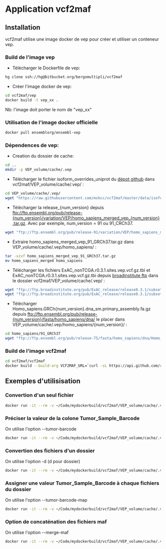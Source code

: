 # Application vcf2maf

## Installation

vcf2maf utilise une image docker de vep pour créer et utiliser un conteneur vep. 

### Build de l'image vep

- Télécharger le Dockerfile de vep:

```bash
hg clone ssh://hg@bitbucket.org/bergomultipli/vcf2maf
```

- Créer l'image docker de vep:

```bash
cd vcf2maf/vep
docker build -t vep_xx .
```

Nb: l'image doit porter le nom de "vep_xx"


### Utilisation de l'image docker officielle


```bash
docker pull ensemblorg/ensembl-vep
```

### Dépendences de vep:

- Creation du dossier de cache:

```bash
cd ..
mkdir -p VEP_volume/cache/.vep
```

- Télécharger le fichier isoform_overrides_uniprot du [dépot github](https://github.com/mskcc/vcf2maf/blob/master/data/isoform_overrides_uniprot) dans vcf2maf/VEP_volume/cache/.vep/ :

```bash
cd VEP_volume/cache/.vep/
wget "https://raw.githubusercontent.com/mskcc/vcf2maf/master/data/isoform_overrides_uniprot" 
```
- Télécharger la release_{num_version} depuis ftp://ftp.ensembl.org/pub/release-{num_version}/variation/VEP/homo_sapiens_merged_vep_{num_version}.tar.gz. Avec par exemple, num_version = 91 ou 91_CRCh37.

```bash
wget "ftp://ftp.ensembl.org/pub/release-91/variation/VEP/homo_sapiens_merged_vep_91_GRCh37.tar.gz"
```                              

- Extraire homo_sapiens_merged_vep_91_GRCh37.tar.gz dans VEP_volume/cache/.vep/homo_sapiens/ :

```bash
tar -xzvf homo_sapiens_merged_vep_91_GRCh37.tar.gz
mv homo_sapiens_merged homo_sapiens
```

- Télécharger les fichiers ExAC_nonTCGA.r0.3.1.sites.vep.vcf.gz.tbi et ExAC_nonTCGA.r0.3.1.sites.vep.vcf.gz.tbi depuis [broadinstitute ftp](ftp://ftp.broadinstitute.org/pub/ExAC_release/release0.3.1/subsets/) dans le dossier vcf2maf/VEP_volume/cache/.vep/ :

```bash
wget "ftp://ftp.broadinstitute.org/pub/ExAC_release/release0.3.1/subsets/ExAC_nonTCGA.r0.3.1.sites.vep.vcf.gz.tbi"
wget "ftp://ftp.broadinstitute.org/pub/ExAC_release/release0.3.1/subsets/ExAC_nonTCGA.r0.3.1.sites.vep.vcf.gz"
```

- Télécharger Homo_sapiens.GRCh{num_version}.dna_sm.primary_assembly.fa.gz depuis ftp://ftp.ensembl.org/pub/release-{num_version}/fasta/homo_sapiens/dna/ le placer dans VEP_volume/cache/.vep/homo_sapiens/{num_version}/ :

```bash
cd homo_sapiens/91_GRCh37
wget "ftp://ftp.ensembl.org/pub/release-75/fasta/homo_sapiens/dna/Homo_sapiens.GRCh37.75.dna.primary_assembly.fa.gz"
```


### Build de l'image vcf2maf

```bash
cd vcf2maf/vcf2maf
docker build --build-arg VCF2MAF_URL=`curl -sL https://api.github.com/repos/mskcc/vcf2maf/releases | grep -m1 tarball_url | cut -d\" -f4` -t vcf2maf .
```

## Exemples d'utilisisation

### Convertion d'un seul fichier

```bash
docker run -it --rm -v ~/Code/mydockerbuild/vcf2maf/VEP_volume/cache/.vep:/root/.vep -v ~/Code/mydockerbuild/vcf2maf/volume_data:/data vcf2maf --input-vcf /data/dossier_test --output-maf /data/out_merge_test.maf
```

### Préciser la valeur de la colone Tumor_Sample_Barcode

On utilise l'option --tumor-barcode

```bash
docker run -it --rm -v ~/Code/mydockerbuild/vcf2maf/VEP_volume/cache/.vep:/root/.vep -v ~/Code/mydockerbuild/vcf2maf/volume_data:/data vcf2maf --input-vcf /data/dossier_test --output-maf /data/out_merge_test.maf --tumor-barcode NOM_test
```


### Convertion des fichiers d'un dossier

On utilise l'option -d (d pour dossier)


```bash
docker run -it --rm -v ~/Code/mydockerbuild/vcf2maf/VEP_volume/cache/.vep:/root/.vep -v ~/Code/mydockerbuild/vcf2maf/volume_data:/data vcf2maf --input-vcf /data/dossier_test --output-maf /data/out_merge_test.maf -d
```

### Assigner une valeur Tumor_Sample_Barcode à chaque fichiers du dossier

On utilise l'option --tumor-barcode-map

```bash
docker run -it --rm -v ~/Code/mydockerbuild/vcf2maf/VEP_volume/cache/.vep:/root/.vep -v ~/Code/mydockerbuild/vcf2maf/volume_data:/data vcf2maf --input-vcf /data/dossier_test --output-maf /data/out_merge_test.maf -d --tumor-barcode-map /data/tumor_id.tsv 
```

### Option de concaténation des fichiers maf

On utilise l'option --merge-maf

```bash
docker run -it --rm -v ~/Code/mydockerbuild/vcf2maf/VEP_volume/cache/.vep:/root/.vep -v ~/Code/mydockerbuild/vcf2maf/volume_data:/data vcf2maf --input-vcf /data/dossier_test --output-maf /data/out_merge_test.maf -d --tumor-barcode-map /data/tumor_id.tsv --merge-maf
```
